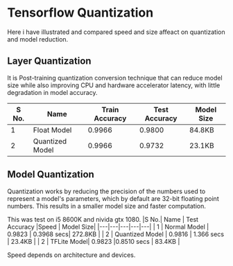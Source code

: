 # Tensorflow Quantization
Here i have illustrated and compared speed and size affeact on quantization and model reduction.

## Layer Quantization

It is Post-training quantization conversion technique that can reduce model size while also improving CPU and hardware accelerator latency, with little degradation in model accuracy. 

|S No.|  Name | Train Accuracy  | Test Accuracy  |   Model Size|
|---|---|---|---|---|
| 1  | Float Model |0.9966   |0.9800   |   84.8KB|
| 2 |  Quantized Model  |0.9966   |  0.9732 |  23.1KB |

## Model Quantization

Quantization works by reducing the precision of the numbers used to represent a model's parameters, which by default are 32-bit floating point numbers. This results in a smaller model size and faster computation.

This was test on i5 8600K and nivida gtx 1080.
|S No.|  Name |  Test Accuracy  |Speed  |   Model Size|
|---|---|---|---|---|
| 1  |  Normal Model |   0.9823 |   0.3968 secs|  272.8KB |
| 2 |  Quantized Model | 0.9816   | 1.366 secs |  23.4KB |
| 2 |   TFLite Model| 0.9823    |0.8510 secs |  83.4KB |

Speed depends on architecture and devices.

